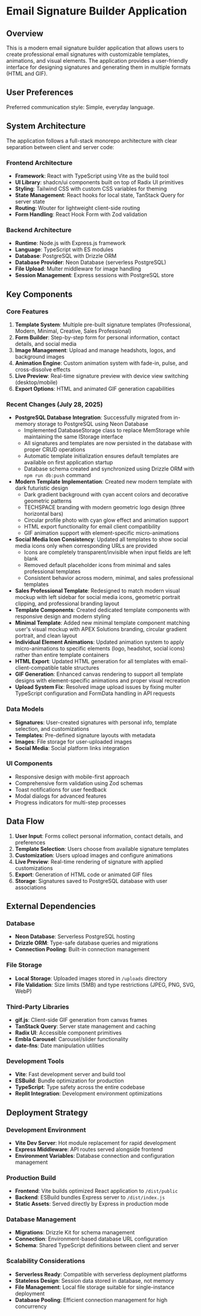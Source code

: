 # Email Signature Builder Application

## Overview

This is a modern email signature builder application that allows users to create professional email signatures with customizable templates, animations, and visual elements. The application provides a user-friendly interface for designing signatures and generating them in multiple formats (HTML and GIF).

## User Preferences

Preferred communication style: Simple, everyday language.

## System Architecture

The application follows a full-stack monorepo architecture with clear separation between client and server code:

### Frontend Architecture
- **Framework**: React with TypeScript using Vite as the build tool
- **UI Library**: shadcn/ui components built on top of Radix UI primitives
- **Styling**: Tailwind CSS with custom CSS variables for theming
- **State Management**: React hooks for local state, TanStack Query for server state
- **Routing**: Wouter for lightweight client-side routing
- **Form Handling**: React Hook Form with Zod validation

### Backend Architecture
- **Runtime**: Node.js with Express.js framework
- **Language**: TypeScript with ES modules
- **Database**: PostgreSQL with Drizzle ORM
- **Database Provider**: Neon Database (serverless PostgreSQL)
- **File Upload**: Multer middleware for image handling
- **Session Management**: Express sessions with PostgreSQL store

## Key Components

### Core Features
1. **Template System**: Multiple pre-built signature templates (Professional, Modern, Minimal, Creative, Sales Professional)
2. **Form Builder**: Step-by-step form for personal information, contact details, and social media
3. **Image Management**: Upload and manage headshots, logos, and background images
4. **Animation Engine**: Custom animation system with fade-in, pulse, and cross-dissolve effects
5. **Live Preview**: Real-time signature preview with device view switching (desktop/mobile)
6. **Export Options**: HTML and animated GIF generation capabilities

### Recent Changes (July 28, 2025)
- **PostgreSQL Database Integration**: Successfully migrated from in-memory storage to PostgreSQL using Neon Database
  - Implemented DatabaseStorage class to replace MemStorage while maintaining the same IStorage interface
  - All signatures and templates are now persisted in the database with proper CRUD operations
  - Automatic template initialization ensures default templates are available on first application startup
  - Database schema created and synchronized using Drizzle ORM with `npm run db:push` command
- **Modern Template Implementation**: Created new modern template with dark futuristic design
  - Dark gradient background with cyan accent colors and decorative geometric patterns
  - TECHSPACE branding with modern geometric logo design (three horizontal bars)
  - Circular profile photo with cyan glow effect and animation support
  - HTML export functionality for email client compatibility
  - GIF animation support with element-specific micro-animations
- **Social Media Icon Consistency**: Updated all templates to show social media icons only when corresponding URLs are provided
  - Icons are completely transparent/invisible when input fields are left blank
  - Removed default placeholder icons from minimal and sales professional templates
  - Consistent behavior across modern, minimal, and sales professional templates
- **Sales Professional Template**: Redesigned to match modern visual mockup with left sidebar for social media icons, geometric portrait clipping, and professional branding layout
- **Template Components**: Created dedicated template components with responsive design and modern styling
- **Minimal Template**: Added new minimal template component matching user's visual mockup with APEX Solutions branding, circular gradient portrait, and clean layout
- **Individual Element Animations**: Updated animation system to apply micro-animations to specific elements (logo, headshot, social icons) rather than entire template containers
- **HTML Export**: Updated HTML generation for all templates with email-client-compatible table structures
- **GIF Generation**: Enhanced canvas rendering to support all template designs with element-specific animations and proper visual recreation
- **Upload System Fix**: Resolved image upload issues by fixing multer TypeScript configuration and FormData handling in API requests

### Data Models
- **Signatures**: User-created signatures with personal info, template selection, and customizations
- **Templates**: Pre-defined signature layouts with metadata
- **Images**: File storage for user-uploaded images
- **Social Media**: Social platform links integration

### UI Components
- Responsive design with mobile-first approach
- Comprehensive form validation using Zod schemas
- Toast notifications for user feedback
- Modal dialogs for advanced features
- Progress indicators for multi-step processes

## Data Flow

1. **User Input**: Forms collect personal information, contact details, and preferences
2. **Template Selection**: Users choose from available signature templates
3. **Customization**: Users upload images and configure animations
4. **Live Preview**: Real-time rendering of signature with applied customizations
5. **Export**: Generation of HTML code or animated GIF files
6. **Storage**: Signatures saved to PostgreSQL database with user associations

## External Dependencies

### Database
- **Neon Database**: Serverless PostgreSQL hosting
- **Drizzle ORM**: Type-safe database queries and migrations
- **Connection Pooling**: Built-in connection management

### File Storage
- **Local Storage**: Uploaded images stored in `/uploads` directory
- **File Validation**: Size limits (5MB) and type restrictions (JPEG, PNG, SVG, WebP)

### Third-Party Libraries
- **gif.js**: Client-side GIF generation from canvas frames
- **TanStack Query**: Server state management and caching
- **Radix UI**: Accessible component primitives
- **Embla Carousel**: Carousel/slider functionality
- **date-fns**: Date manipulation utilities

### Development Tools
- **Vite**: Fast development server and build tool
- **ESBuild**: Bundle optimization for production
- **TypeScript**: Type safety across the entire codebase
- **Replit Integration**: Development environment optimizations

## Deployment Strategy

### Development Environment
- **Vite Dev Server**: Hot module replacement for rapid development
- **Express Middleware**: API routes served alongside frontend
- **Environment Variables**: Database connection and configuration management

### Production Build
- **Frontend**: Vite builds optimized React application to `/dist/public`
- **Backend**: ESBuild bundles Express server to `/dist/index.js`
- **Static Assets**: Served directly by Express in production mode

### Database Management
- **Migrations**: Drizzle Kit for schema management
- **Connection**: Environment-based database URL configuration
- **Schema**: Shared TypeScript definitions between client and server

### Scalability Considerations
- **Serverless Ready**: Compatible with serverless deployment platforms
- **Stateless Design**: Session data stored in database, not memory
- **File Management**: Local file storage suitable for single-instance deployment
- **Database Pooling**: Efficient connection management for high concurrency